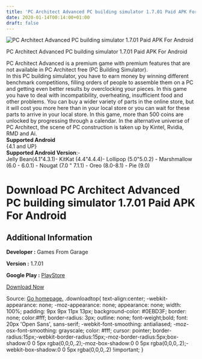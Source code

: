 ```yaml
---
title: 'PC Architect Advanced PC building simulator 1.7.01 Paid APK For Android'
date: 2020-01-14T00:14:00+01:00
draft: false
---
```


![PC Architect Advanced PC building simulator 1.7.01 Paid APK For Android](https://i1.wp.com/apkhome.net/wp-content/uploads/2020/01/PC-Architect-Advanced-PC-building-simulator-1.7.01-Paid.png "PC Architect Advanced PC building simulator 1.7.01 Paid APK For Android")

  

PC Architect Advanced PC building simulator 1.7.01 Paid APK For Android

PC Architect Advanced is a premium game with premium features that are not available in PC Architect free (PC Building Simulator).  
In this PC building simulator, you have to earn money by winning different benchmark competitions, filling orders of people to assemble them on a PC and getting even better results by overclocking your pieces. In this game you have to deal with incompatibility, overheating, insufficient food and other problems. You can buy a wider variety of parts in the online store, but it will cost you more here than in your local store or you can wait for these parts to arrive in your local store. In this game, more than 500 coins are unlocked by progressing through a calendar. In the alternative universe of PC Architect, the scene of PC construction is taken up by Kintel, Rvidia, RMD and Ai.  
**Supported Android**  
{4.1 and UP}  
**Supported Android Version**:-  
Jelly Bean(4.1"4.3.1)- KitKat (4.4"4.4.4)- Lollipop (5.0"5.0.2) - Marshmallow (6.0 - 6.0.1) - Nougat (7.0 " 7.1.1) - Oreo (8.0-8.1) - Pie (9.0)

Download PC Architect Advanced PC building simulator 1.7.01 Paid APK For Android
================================================================================

Additional Information
----------------------

**Developer :** Games From Garage

**Version :** 1.7.01

**Google Play :** [PlayStore](https://play.google.com/store/apps/details?id=com.GamesFromGarage.PCArchitectAdvanced)

  

[Download Now](https://store4app.co/post/pc-architect-advanced-pc-building-simulator-1-7-01-paid-apk-for-android_1578938911)

  
Source: [Go homepage.](https://store4app.co/post/pc-architect-advanced-pc-building-simulator-1-7-01-paid-apk-for-android_1578938911) .downloadtop{ text-align:center; -webkit-appearance: none; -moz-appearance: none; appearance: none; width: 100%; padding: 9px 9px 11px 13px; background-color: #0EBD3F; border: none; color:#fff; border-radius: 3px; outline: none; font-weight;bold; font: 20px 'Open Sans', sans-serif; -webkit-font-smoothing: antialiased; -moz-osx-font-smoothing: grayscale; color: #fff; cursor: pointer; border-radius:15px;-webkit-border-radius:15px;-moz-border-radius:5px;box-shadow:0 0 5px rgba(0,0,0,.2);-moz-box-shadow:0 0 5px rgba(0,0,0,.2);-webkit-box-shadow:0 0 5px rgba(0,0,0,.2) !important; }